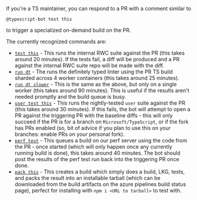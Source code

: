 If you're a TS maintainer, you can respond to a PR with a comment similar to
```
@typescript-bot test this
```
to trigger a specialized on-demand build on the PR.

The currently recognized commands are:
* [`test this`](https://typescript.visualstudio.com/TypeScript/_build?definitionId=11) - This runs the internal RWC suite against the PR (this takes around 20 minutes). If the tests fail, a diff will be produced and a PR against the internal RWC suite repo will be made with the diff.
* [`run dt`](https://typescript.visualstudio.com/TypeScript/_build?definitionId=23) - The runs the definitely typed linter using the PR TS build sharded across 4 worker containers (this takes around 25 minutes).
* [`run dt slower`](https://typescript.visualstudio.com/TypeScript/_build?definitionId=18) - This is the same as the above, but only on  a single worker (this takes around 90 minutes). This is useful if the results aren't needed promptly and the build queue is busy.
* [`user test this`](https://typescript.visualstudio.com/TypeScript/_build?definitionId=24) - This runs the nightly-tested `user` suite against the PR (this takes around 30 minutes). If this fails, the bot will attempt to open a PR against the triggering PR with the baseline diffs - this will only succeed if the PR is for a branch on `Microsoft/TypeScript`, or if the fork has PRs enabled (so, bit of advice if you plan to use this on your branches: enable PRs on your personal fork).
* [`perf test`](https://typescript.visualstudio.com/TypeScript/_build?definitionId=22) - This queues a build on our perf server using the code from the PR - once started (which will only happen once any currently running build is done), this takes around 40 minutes. The bot should post the results of the perf test run back into the triggering PR once done.
* [`pack this`](https://typescript.visualstudio.com/TypeScript/_build?definitionId=19) - This creates a build which simply does a build, LKG, tests, and packs the result into an installable tarball (which can be downloaded from the build artifacts on the azure pipelines build status page), perfect for installing with `npm i <URL to tarball>` to test with.
